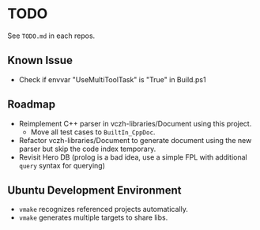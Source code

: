 # TODO

See `TODO.md` in each repos.

## Known Issue

- Check if envvar "UseMultiToolTask" is "True" in Build.ps1

## Roadmap

- Reimplement C++ parser in vczh-libraries/Document using this project.
  - Move all test cases to `BuiltIn_CppDoc`.
- Refactor vczh-libraries/Document to generate document using the new parser but skip the code index temporary.
- Revisit Hero DB (prolog is a bad idea, use a simple FPL with additional `query` syntax for querying)

## Ubuntu Development Environment

- `vmake` recognizes referenced projects automatically.
- `vmake` generates multiple targets to share libs.

